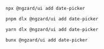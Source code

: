 ```bash tab="npm" copyButton
npx @ngzard/ui add date-picker
```

```bash tab="pnpm"
pnpm dlx @ngzard/ui add date-picker
```

```bash tab="yarn"
yarn dlx @ngzard/ui add date-picker
```

```bash tab="bun"
bunx @ngzard/ui add date-picker
```